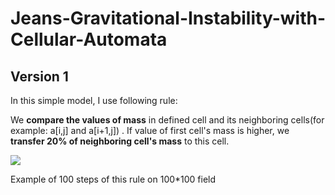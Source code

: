 # Jeans-Gravitational-Instability-with-Cellular-Automata

## Version 1
In this simple model, I use following rule:

We **compare the values of mass** in defined cell and its neighboring cells(for example: a[i,j] and a[i+1,j]) . If value of first cell's mass is higher, we **transfer 20% of neighboring cell's mass** to this cell.

![](https://github.com/user-attachments/assets/34ed383b-f641-470b-89e5-334455db81e6)

Example of 100 steps of this rule on 100*100 field
